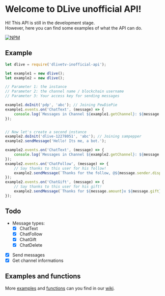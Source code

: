
# Welcome to DLive unofficial API!

Hi! This API is still in the development stage.   
However, here you can find some examples of what the API can do.  
  
  [![NPM](https://nodei.co/npm/dlivetv-unofficial-api.png?downloads=true&downloadRank=true&stars=true)](https://nodei.co/npm/dlivetv-unofficial-api/)


## Example
```js
let dlive = require('dlivetv-inofficial-api');

let example1 = new dlive();
let example2 = new dlive();

// Parameter 1: the instance
// Parameter 2: the channel name / blockchain username
// Parameter 3: Your access key for sending messages

example1.doInit('pdp', 'abc'); // Joining PewDiePie
example1.events.on('ChatText', (message) => {
    console.log(`Messages in Channel ${example1.getChannel}: ${message.content}`);
});


// Now let's create a second instance
example2.doInit('dlive-12278051', 'abc'); // Joining sampepper
example2.sendMessage('Hello! Its me, a bot.');

example2.events.on('ChatText', (message) => {
    console.log(`Messages in Channel ${example2.getChannel}: ${message.content}`);
});
example2.events.on('ChatFollow', (message) => {
    // Say thanks to this user for his follow!
    example2.sendMessage(`Thanks for the follow, @${message.sender.displayname}`);
});
example2.events.on('ChatGift', (message) => {
    // Say thanks to this user for his gift!
    example2.sendMessage(`Thanks for ${message.amount}x ${message.gift}, @${message.sender.displayname}`);
});
```
## Todo

 - Message types:
     - [X] ChatText
	 - [X] ChatFollow
	 - [X] ChatGift
	 - [X] ChatDelete
- [X] Send messages
- [X] Get channel informations

## Examples and functions
	 
More [examples](https://github.com/timedotcc/dlivetv-unofficial-api/wiki/Examples) and [functions](https://github.com/timedotcc/dlivetv-unofficial-api/wiki/Functions) can you find in our [wiki](https://github.com/timedotcc/dlivetv-unofficial-api/wiki).
